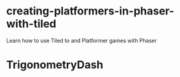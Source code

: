 # creating-platformers-in-phaser-with-tiled
Learn how to use Tiled to and Platformer games with Phaser
# TrigonometryDash
